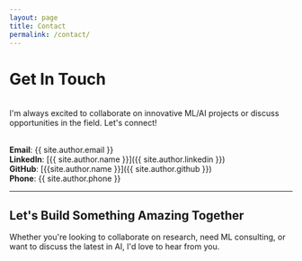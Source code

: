 ```yaml
---
layout: page
title: Contact
permalink: /contact/
---
```


# Get In Touch

<br>I'm always excited to collaborate on innovative ML/AI projects or discuss opportunities in the field. Let's connect!

<br>**Email**: {{ site.author.email }}
<br>**LinkedIn**: [{{ site.author.name }}]({{ site.author.linkedin }})
<br>**GitHub**: [{{site.author.name }}]({{ site.author.github }})
<br>**Phone**: {{ site.author.phone }}

<hr class="neon-line">

## Let's Build Something Amazing Together

Whether you're looking to collaborate on research, need ML consulting, or want to discuss the latest in AI, I'd love to
hear from you.
